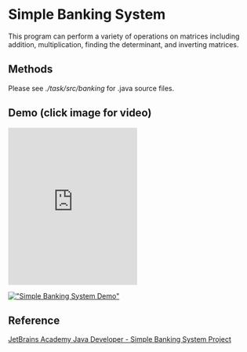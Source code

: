 # Simple Banking System

This program can perform a variety of operations on matrices including addition, multiplication, finding the determinant, and inverting matrices.

## Methods
Please see *./task/src/banking* for .java source files.

## Demo (click image for video)

<iframe src="https://onedrive.live.com/embed?cid=2931B1019EEA939B&resid=2931B1019EEA939B%2166862&authkey=AH-8Bl6iwM_pa5E" width="263" height="320" frameborder="0" scrolling="no" allowfullscreen></iframe>

[!["Simple Banking System Demo"](https://i.imgur.com/monikw3.png)](https://onedrive.live.com/embed?cid=2931B1019EEA939B&resid=2931B1019EEA939B%2166862&authkey=AH-8Bl6iwM_pa5E "Simple Banking System Demo")

## Reference
[JetBrains Academy Java Developer - Simple Banking System Project](https://hyperskill.org/projects/93)